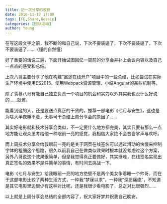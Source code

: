 ```yaml
---
title: 记一次分享的收获
date: 2016-11-17 17:00
tags: [FE,Share,Gossip]
categories: [团队活动]
author: Young
---
```


在写这段文字之前，我不断的和自己说，下次不要装逼了，下次不要装逼了，下次不要装逼了......（懂的自然懂）

<!--more-->

好了重要的话说三遍，下面开始试图回忆一周前的分享会并补上会议内容以及自己一点点的感受和总结。

上次八哥主要分享了他在构建“富途在线开户”项目中的一些总结，比如尝试在实际生产环境中使用ES2015、使用Webpack资源管理、小结Angular的某些机制等。

除了羡慕八哥有能自己独立负责一个项目的机会和实力以外其实我也没什么好说的......就酱。

能看到这的人，还是要送点真正的干货的，推荐一部电影《七月与安生》，这也是为啥大半夜睡不着，无事可干总结上周分享会的原因了......

其实好电影就和技术分享会类似，不一定要什么地方都完美，其实只要有那么一点地方能让观众思考给他一种眼前一亮的感觉，我相信大家绝不会吝啬掌声与欢呼。

而上周技术分享会给我眼前一亮的是关于网页在线签名可以通过滑动的快慢来控制字体的粗细这个思路，很久以前我自己在做类似效果时根本就没考虑过这个方案，另外八哥说这个效果很简单，但是我觉得真正要做好，其实挺难，在线签名实现出真正签名的效果不是件简单的事情，有时间去挑战一下。

电影《七月与安生》给我眼前一亮的地方绝壁不是两个美女争着睡一个帅哥，而在于这部电影比较了两种生活方式，一种我“梦寐以求”，一种我“深恶痛绝”，不知道是其它电影里边很少有这种对比呢，还是我很少看电影了，总之对比很强烈......

以上就是上周分享会总结的全部内容了，祝大家好梦并祝我自己晚安。